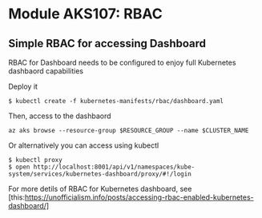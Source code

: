 # Module AKS107: RBAC

## Simple RBAC for accessing Dashboard

RBAC for Dashboard needs to be configured to enjoy full Kubernetes dashbaord capabilities 

Deploy it
```
$ kubectl create -f kubernetes-manifests/rbac/dashboard.yaml
```
Then, access to the dashbaord

```
az aks browse --resource-group $RESOURCE_GROUP --name $CLUSTER_NAME
```

Or alternatively you can access using kubectl
```
$ kubectl proxy
$ open http://localhost:8001/api/v1/namespaces/kube-system/services/kubernetes-dashboard/proxy/#!/login
```

For more detils of RBAC for Kubernetes dashboard, see [this:https://unofficialism.info/posts/accessing-rbac-enabled-kubernetes-dashboard/]

